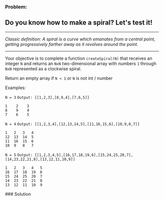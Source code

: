 ### Problem:
<h2 id="do-you-know-how-to-make-a-spiral-lets-test-it">Do you know how to make a spiral? Let&apos;s test it!</h2>
<hr>
<p><em>Classic definition: A spiral is a curve which emanates from a central point, getting progressively farther away as it revolves around the point.</em></p>
<hr>
<p>Your objective is to complete a function <code>createSpiral(N)</code> that receives an integer <code>N</code> and returns an <code>NxN</code> two-dimensional array with numbers <code>1</code> through <code>NxN</code> represented as a clockwise spiral.</p>
<p>Return an empty array if <code>N &lt; 1</code> or <code>N</code> is not int / number</p>
<p>Examples: </p>
<p><code>N = 3</code>
<code>Output: [[1,2,3],[8,9,4],[7,6,5]]</code></p>
<pre><code>1    2    3    
8    9    4    
7    6    5    </code></pre><p><code>N = 4</code>
<code>Output: [[1,2,3,4],[12,13,14,5],[11,16,15,6],[10,9,8,7]]</code></p>
<pre><code>1   2   3   4
12  13  14  5
11  16  15  6
10  9   8   7</code></pre><p><code>N = 5</code>
<code>Output: [[1,2,3,4,5],[16,17,18,19,6],[15,24,25,20,7],[14,23,22,21,8],[13,12,11,10,9]]</code></p>
<pre><code>1   2   3   4   5    
16  17  18  19  6    
15  24  25  20  7    
14  23  22  21  8    
13  12  11  10  9</code></pre>
### Solution